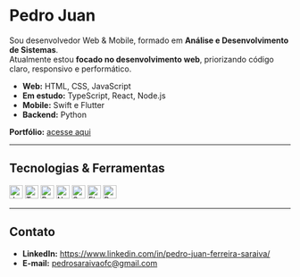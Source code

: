 # Pedro Juan

Sou desenvolvedor Web & Mobile, formado em **Análise e Desenvolvimento de Sistemas**.  
Atualmente estou **focado no desenvolvimento web**, priorizando código claro, responsivo e performático.

- **Web:** HTML, CSS, JavaScript  
- **Em estudo:** TypeScript, React, Node.js  
- **Mobile:** Swift e Flutter  
- **Backend:** Python

**Portfólio:** [acesse aqui](https://pedrojuan.dev)

---

## Tecnologias & Ferramentas
<p align="left">
  <img src="https://img.shields.io/badge/JavaScript-F7DF1E?style=flat&logo=javascript&logoColor=111" alt="JavaScript" height="24"/>
  <img src="https://img.shields.io/badge/TypeScript-3178C6?style=flat&logo=typescript&logoColor=white" alt="TypeScript" height="24"/>
  <img src="https://img.shields.io/badge/React-20232A?style=flat&logo=react&logoColor=61DAFB" alt="React" height="24"/>
  <img src="https://img.shields.io/badge/Node.js-339933?style=flat&logo=nodedotjs&logoColor=white" alt="Node.js" height="24"/>
  <img src="https://img.shields.io/badge/Swift-F54A2A?style=flat&logo=swift&logoColor=white" alt="Swift" height="24"/>
  <img src="https://img.shields.io/badge/Flutter-02569B?style=flat&logo=flutter&logoColor=white" alt="Flutter" height="24"/>
  <img src="https://img.shields.io/badge/Python-3776AB?style=flat&logo=python&logoColor=white" alt="Python" height="24"/>
</p>

---

## Contato
- **LinkedIn:** https://www.linkedin.com/in/pedro-juan-ferreira-saraiva/  
- **E-mail:** pedrosaraivaofc@gmail.com

<!-- ---

![Pedro Juan's GitHub stats](https://github-readme-stats.vercel.app/api?username=PedroJuanOfc&show_icons=true&theme=dark) -->
